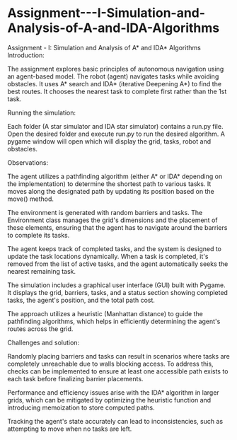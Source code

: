 # Assignment---I-Simulation-and-Analysis-of-A-and-IDA-Algorithms
Assignment - I: Simulation and Analysis of A* and IDA*  Algorithms
Introduction:

The assignment explores basic principles of autonomous navigation using an agent-based model. The robot (agent) navigates tasks while avoiding obstacles. It uses A* search and IDA* (iterative Deepening A*) to find the best routes. It chooses the nearest task to complete first rather than the 1st task. 

Running the simulation:

Each folder (A star simulator and IDA star simulator) contains a run.py file. Open the desired folder and execute run.py to run the desired algorithm. 
A pygame window will open which will display the grid, tasks, robot and obstacles. 

Observations:

The agent utilizes a pathfinding algorithm (either A* or IDA* depending on the implementation) to determine the shortest path to various tasks. It moves along the designated path by updating its position based on the move() method.

The environment is generated with random barriers and tasks. The Environment class manages the grid's dimensions and the placement of these elements, ensuring that the agent has to navigate around the barriers to complete its tasks.

The agent keeps track of completed tasks, and the system is designed to update the task locations dynamically. When a task is completed, it's removed from the list of active tasks, and the agent automatically seeks the nearest remaining task.

The simulation includes a graphical user interface (GUI) built with Pygame. It displays the grid, barriers, tasks, and a status section showing completed tasks, the agent's position, and the total path cost.

The approach utilizes a heuristic (Manhattan distance) to guide the pathfinding algorithms, which helps in efficiently determining the agent's routes across the grid.

Challenges and solution:

Randomly placing barriers and tasks can result in scenarios where tasks are completely unreachable due to walls blocking access. To address this, checks can be implemented to ensure at least one accessible path exists to each task before finalizing barrier placements.

Performance and efficiency issues arise with the IDA* algorithm in larger grids, which can be mitigated by optimizing the heuristic function and introducing memoization to store computed paths.

Tracking the agent's state accurately can lead to inconsistencies, such as attempting to move when no tasks are left.
